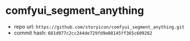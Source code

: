 # comfyui_segment_anything
- repo url: `https://github.com/storyicon/comfyui_segment_anything.git`
- commit hash: `681d977c2cc244de729fd9e08145ff365c609262`